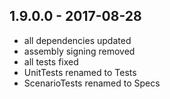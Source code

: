 ## 1.9.0.0 - 2017-08-28

- all dependencies updated
- assembly signing removed
- all tests fixed
- UnitTests renamed to Tests
- ScenarioTests renamed to Specs

